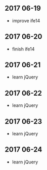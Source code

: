 ## 2017 06-19
* improve ife14

## 2017 06-20
* finish ife14

## 2017 06-21
* learn jQuery

## 2017 06-22
* learn jQuery

## 2017 06-23
* learn jQuery

## 2017 06-24
* learn jQuery
